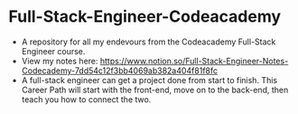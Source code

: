 # Full-Stack-Engineer-Codeacademy
* A repository for all my endevours from the Codeacademy Full-Stack Engineer course. 
* View my notes here: https://www.notion.so/Full-Stack-Engineer-Notes-Codecademy-7dd54c12f3bb4069ab382a404f81f8fc
* A full-stack engineer can get a project done from start to finish. This Career Path will start with the front-end, move on to the back-end, then teach you how to connect the two.
